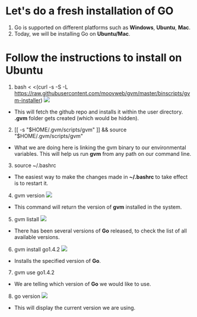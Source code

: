 Let's  do a fresh installation of GO
==================================

1. Go is supported on different platforms such as **Windows**, **Ubuntu**, **Mac**.
2. Today, we will be installing Go on **Ubuntu/Mac**.

Follow the instructions to install on Ubuntu
==========================================
1.  bash < <(curl -s -S -L https://raw.githubusercontent.com/moovweb/gvm/master/binscripts/gvm-installer)
     <img src="https://github.com/Kedarnag13/Go-Tutorial/blob/master/2.Installation/gvm_installed.png">
  * This will fetch the github repo and installs it within the user directory. **.gvm** folder gets created (which would be hidden).
2.   [[ -s "$HOME/.gvm/scripts/gvm" ]] && source "$HOME/.gvm/scripts/gvm"
  * What we are doing here is linking the gvm binary to our environmental variables. This will help us run **gvm** from any path on our command line.
3. source ~/.bashrc
  * The easiest way to make the changes made in **~/.bashrc** to take effect is to restart it.  
4. gvm version
     <img src="https://github.com/Kedarnag13/Go-Tutorial/blob/master/2.Installation/gvm_version.png">
  * This command will return the version of **gvm** installed in the system.
5. gvm listall
     <img src="https://github.com/Kedarnag13/Go-Tutorial/blob/master/2.Installation/gvm_go_versions.png">
  * There has been several versions of **Go** released, to check the list of all available versions.
6. gvm install go1.4.2
     <img src="https://github.com/Kedarnag13/Go-Tutorial/blob/master/2.Installation/go_installed.png">
  * Installs the specified version of **Go**.
7. gvm use go1.4.2
  * We are telling which version of **Go** we would like to use.
8. go version
     <img src="https://github.com/Kedarnag13/Go-Tutorial/blob/master/2.Installation/go_version.png">
  * This will display the current version we are using.



